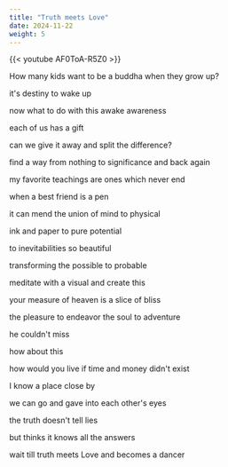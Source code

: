 ```yaml
---
title: "Truth meets Love"
date: 2024-11-22
weight: 5
---
```

{{< youtube AF0ToA-R5Z0 >}}

How many kids want to be a buddha when they grow up?

it's destiny to wake up

now what to do with this awake awareness

each of us has a gift

can we give it away and split the difference?

find a way from nothing to significance and back again

my favorite teachings are ones which never end

when a best friend is a pen

it can mend the union of mind to physical

ink and paper to pure potential

to inevitabilities so beautiful

transforming the possible to probable

meditate with a visual and create this

your measure of heaven is a slice of bliss

the pleasure to endeavor the soul to adventure

he couldn't miss

how about this

how would you live if time and money didn't exist

I know a place close by

we can go and gave into each other's eyes

the truth doesn't tell lies

but thinks it knows all the answers

wait till truth meets Love and becomes a dancer